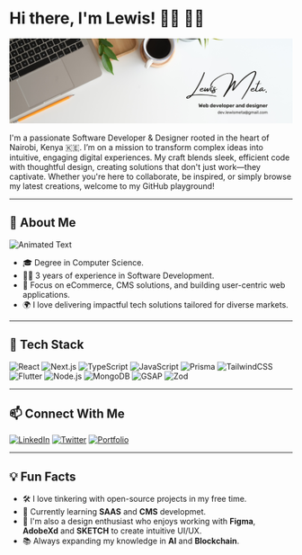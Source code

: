  
# Hi there, I'm Lewis! 👋🏾 👨‍💻         
![Profile Banner](https://github.com/lewmeta/lewmeta/blob/main/banner.png)                     
                
I'm a passionate Software Developer & Designer rooted in the heart of Nairobi, Kenya 🇰🇪. I’m on a mission to transform complex ideas into intuitive, engaging digital experiences. My craft blends sleek, efficient code with thoughtful design, creating solutions that don't just work—they captivate. Whether you're here to collaborate, be inspired, or simply browse my latest  creations, welcome to my GitHub playground!              
     
---   
 
## 🌟 **About Me** 

![Animated Text](https://readme-typing-svg.herokuapp.com?font=Fira+Code&size=22&pause=1000&color=00F781&center=true&vCenter=true&width=500&lines=Web+Developer+%7C+Designer+%7C+Tech+Enthusiast;Building+Engaging+Digital+Experiences;Delivering+Scalable+Solutions+with+Code)

- 🎓 Degree in Computer Science. 
- 👨‍💻 3 years of experience in Software Development.
- 🚀 Focus on eCommerce, CMS solutions, and building user-centric web applications.
- 🌍 I love delivering impactful tech solutions tailored for diverse markets.
 
---

## 🔧 **Tech Stack** 

![React](https://img.shields.io/badge/-React-61DAFB?style=flat&logo=react&logoColor=white)
![Next.js](https://img.shields.io/badge/-Next.js-000000?style=flat&logo=nextdotjs&logoColor=white)
![TypeScript](https://img.shields.io/badge/-TypeScript-3178C6?style=flat&logo=typescript&logoColor=white)
![JavaScript](https://img.shields.io/badge/-JavaScript-F7DF1E?style=flat&logo=javascript&logoColor=white)
![Prisma](https://img.shields.io/badge/-Prisma-2D3748?style=flat&logo=prisma&logoColor=white)
![TailwindCSS](https://img.shields.io/badge/-TailwindCSS-38B2AC?style=flat&logo=tailwindcss&logoColor=white)
![Flutter](https://img.shields.io/badge/-Flutter-02569B?style=flat&logo=flutter&logoColor=white)
![Node.js](https://img.shields.io/badge/-Node.js-339933?style=flat&logo=nodedotjs&logoColor=white)
![MongoDB](https://img.shields.io/badge/-MongoDB-47A248?style=flat&logo=mongodb&logoColor=white)
![GSAP](https://img.shields.io/badge/-GSAP-88CE02?style=flat&logo=greensock&logoColor=white)
![Zod](https://img.shields.io/badge/-Zod-ffffff?style=flat&logoColor=black)

---

## 📫 **Connect With Me**

[![LinkedIn](https://img.shields.io/badge/-LinkedIn-0077B5?style=flat&logo=linkedin&logoColor=white)](https://www.linkedin.com/in/lewismeta)
[![Twitter](https://img.shields.io/badge/-Twitter-1DA1F2?style=flat&logo=twitter&logoColor=white)](https://twitter.com/)
[![Portfolio](https://img.shields.io/badge/-Portfolio-000000?style=flat&logo=react&logoColor=white)](https://lewismeta.vercel.app)

---

## 💡 **Fun Facts**

- 🛠 I love tinkering with open-source projects in my free time.
- 🌱 Currently learning **SAAS** and **CMS** developmet.
- 🎨 I'm also a design enthusiast who enjoys working with **Figma**, **AdobeXd** and **SKETCH** to create intuitive UI/UX.
- 📚 Always expanding my knowledge in **AI** and **Blockchain**.
